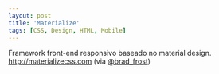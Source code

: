 ```yaml
---
layout: post
title: 'Materialize'
tags: [CSS, Design, HTML, Mobile]
---
```


Framework front-end responsivo baseado no material design.
<http://materializecss.com>
(via [@brad_frost](https://twitter.com/brad_frost/status/559766246716375040))
